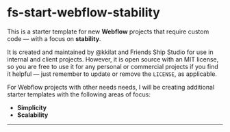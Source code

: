 # fs-start-webflow-stability

This is a starter template for new **Webflow** projects that require custom code — with a focus on **stability**.

It is created and maintained by @kkilat and Friends Ship Studio for use in internal and client projects. However, it is open source with an MIT license, so you are free to use it for any personal or commercial projects if you find it helpful — just remember to update or remove the `LICENSE`, as applicable.

For Webflow projects with other needs needs, I will be creating additional starter templates with the following areas of focus:
- **Simplicity**
- **Scalability**

---
